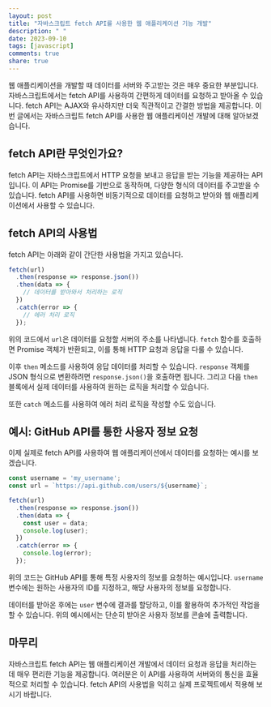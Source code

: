 ```yaml
---
layout: post
title: "자바스크립트 fetch API를 사용한 웹 애플리케이션 기능 개발"
description: " "
date: 2023-09-10
tags: [javascript]
comments: true
share: true
---
```


웹 애플리케이션을 개발할 때 데이터를 서버와 주고받는 것은 매우 중요한 부분입니다. 자바스크립트에서는 fetch API를 사용하여 간편하게 데이터를 요청하고 받아올 수 있습니다. fetch API는 AJAX와 유사하지만 더욱 직관적이고 간결한 방법을 제공합니다. 이번 글에서는 자바스크립트 fetch API를 사용한 웹 애플리케이션 개발에 대해 알아보겠습니다.

## fetch API란 무엇인가요?

fetch API는 자바스크립트에서 HTTP 요청을 보내고 응답을 받는 기능을 제공하는 API입니다. 이 API는 Promise를 기반으로 동작하며, 다양한 형식의 데이터를 주고받을 수 있습니다. fetch API를 사용하면 비동기적으로 데이터를 요청하고 받아와 웹 애플리케이션에서 사용할 수 있습니다.

## fetch API의 사용법

fetch API는 아래와 같이 간단한 사용법을 가지고 있습니다.

```javascript
fetch(url)
  .then(response => response.json())
  .then(data => {
    // 데이터를 받아와서 처리하는 로직
  })
  .catch(error => {
    // 에러 처리 로직
  });
```

위의 코드에서 `url`은 데이터를 요청할 서버의 주소를 나타냅니다. `fetch` 함수를 호출하면 Promise 객체가 반환되고, 이를 통해 HTTP 요청과 응답을 다룰 수 있습니다.

이후 `then` 메소드를 사용하여 응답 데이터를 처리할 수 있습니다. `response` 객체를 JSON 형식으로 변환하려면 `response.json()`을 호출하면 됩니다. 그리고 다음 `then` 블록에서 실제 데이터를 사용하여 원하는 로직을 처리할 수 있습니다.

또한 `catch` 메소드를 사용하여 에러 처리 로직을 작성할 수도 있습니다.

## 예시: GitHub API를 통한 사용자 정보 요청

이제 실제로 fetch API를 사용하여 웹 애플리케이션에서 데이터를 요청하는 예시를 보겠습니다.

```javascript
const username = 'my_username';
const url = `https://api.github.com/users/${username}`;

fetch(url)
  .then(response => response.json())
  .then(data => {
    const user = data;
    console.log(user);
  })
  .catch(error => {
    console.log(error);
  });

```

위의 코드는 GitHub API를 통해 특정 사용자의 정보를 요청하는 예시입니다. `username` 변수에는 원하는 사용자의 ID를 지정하고, 해당 사용자의 정보를 요청합니다.

데이터를 받아온 후에는 `user` 변수에 결과를 할당하고, 이를 활용하여 추가적인 작업을 할 수 있습니다. 위의 예시에서는 단순히 받아온 사용자 정보를 콘솔에 출력합니다.

## 마무리

자바스크립트 fetch API는 웹 애플리케이션 개발에서 데이터 요청과 응답을 처리하는 데 매우 편리한 기능을 제공합니다. 여러분은 이 API를 사용하여 서버와의 통신을 효율적으로 처리할 수 있습니다. fetch API의 사용법을 익히고 실제 프로젝트에서 적용해 보시기 바랍니다.